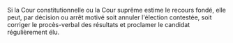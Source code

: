 Si la Cour constitutionnelle ou la Cour suprême estime le recours fondé, elle peut, par décision ou arrêt motivé soit annuler l'élection contestée, soit corriger le procès-verbal des résultats et proclamer le candidat régulièrement élu.
